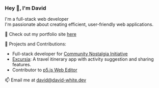 ### Hey 👋, I'm David

I'm a full-stack web developer <br >
I'm passionate about creating efficient, user-friendly web applications.

💼 Check out my portfolio site [here](https://david-white.dev)

🔭 Projects and Contributions:
  - Full-stack developer for [Community Nostalgia Initiative](https://github.com/organizations/communitynostalgiaproject)
  - [Excursia](https://github.com/dwight9339/excursia): A travel itinerary app with activity suggestion and sharing features.
  - Contributor to [p5.js Web Editor](https://github.com/processing/p5.js-web-editor)
  
📫 Email me at david@david-white.dev

<!--
**dwight9339/dwight9339** is a ✨ _special_ ✨ repository because its `README.md` (this file) appears on your GitHub profile.

Here are some ideas to get you started:

- 🔭 I’m currently working on ...
  - 🌱 I’m currently learning ...
- 👯 I’m looking to collaborate on ...
- 🤔 I’m looking for help with ...
- 💬 Ask me about ...
- 📫 How to reach me: ...
- 😄 Pronouns: ...
- ⚡ Fun fact: ...
-->
